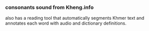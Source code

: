 ### consonants sound from Kheng.info
also has a reading tool that automatically segments Khmer text and annotates each word with audio and dictionary definitions.
